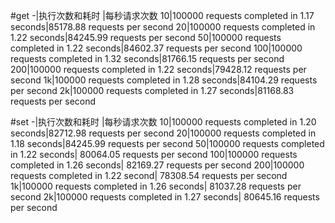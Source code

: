#get
    -|执行次数和耗时                              |每秒请求次数
    10|100000 requests completed in 1.17 seconds|85178.88 requests per second
    20|100000 requests completed in 1.22 seconds|84245.99 requests per second
    50|100000 requests completed in 1.22 seconds|84602.37 requests per second
    100|100000 requests completed in 1.32 seconds|81766.15 requests per second
    200|100000 requests completed in 1.22 seconds|79428.12 requests per second
    1k|100000 requests completed in 1.28 seconds|84104.29 requests per second
    2k|100000 requests completed in 1.27 seconds|81168.83 requests per second
  
    
    

#set
    -|执行次数和耗时                              |每秒请求次数
    10|100000 requests completed in 1.20 seconds|82712.98 requests per second
    20|100000 requests completed in 1.18 seconds|84245.99 requests per second
    50|100000 requests completed in 1.22 seconds| 80064.05 requests per second
    100|100000 requests completed in 1.26 seconds| 82169.27 requests per second
    200|100000 requests completed in 1.22 second| 78308.54 requests per second
    1k|100000 requests completed in 1.26 seconds| 81037.28 requests per second
    2k|100000 requests completed in 1.27 seconds| 80645.16 requests per second
    